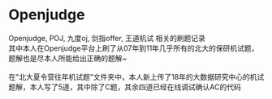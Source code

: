 # Openjudge
Openjudge, POJ, 九度oj, 剑指offer, 王道机试 相关的刷题记录</br>
其中本人在Openjudge平台上刷了从07年到11年几乎所有的北大的保研机试题，题解也是尽本人所能给出正确的题解~</br>
</br>
在"北大夏令营往年机试题"文件夹中，本人新上传了18年的大数据研究中心的机试题解，本人写了5道，其中除了C题，其余四道已经在线调试确认AC的代码
